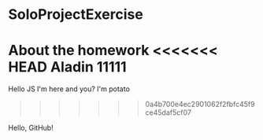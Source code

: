 # SoloProjectExercise
About the homework
<<<<<<< HEAD
Aladin
11111
=======
Hello JS
I'm here and you?
I'm potato
>>>>>>> 0a4b700e4ec2901062f2fbfc45f9ce45daf5cf07


Hello, GitHub!
